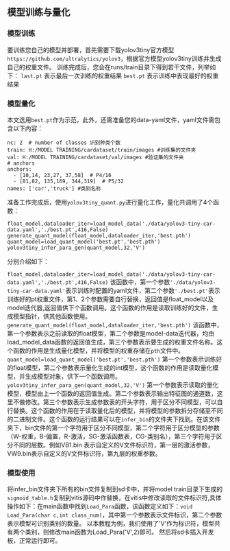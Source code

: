 ## 模型训练与量化
### 模型训练
要训练您自己的模型并部署，首先需要下载yolov3tiny官方模型`https://github.com/ultralytics/yolov3`，根据官方模型yolov3tiny训练并生成自己的权重文件。
训练完成后，您会在runs/train目录下得到若干文件，列举如下：
`last.pt` 表示最后一次训练的权重结果
`best.pt` 表示训练中表现最好的权重结果
### 模型量化
本文选用`best.pt`作为示范，此外，还需准备您的data-yaml文件，yaml文件需包含以下内容：
```
nc: 2  # number of classes 识别种类个数
train: H:/MODEL TRAINING/cardataset/train/images #训练集的文件夹
val: H:/MODEL TRAINING/cardataset/val/images #验证集的文件夹
# anchors
anchors:
  - [10,14, 23,27, 37,58]  # P4/16
  - [81,82, 135,169, 344,319]  # P5/32
names: ['car','truck'] #类别名称
```
准备工作完成后，使用`yolov3tiny_quant.py`进行量化工作，量化共调用了4个函数：
```
float_model,dataloader_iter=load_model_data('./data/yolov3-tiny-car-data.yaml','./best.pt',416,False)
generate_quant_model(float_model,dataloader_iter,'best.pth')
quant_model=load_quant_model('best.pt','best.pth')
yolov3tiny_infer_para_gen(quant_model,32,'V')
```
分别介绍如下：

`float_model,dataloader_iter=load_model_data('./data/yolov3-tiny-car-data.yaml','./best.pt',416,False)`
该函数中，第一个参数`'./data/yolov3-tiny-car-data.yaml'`表示训练时配置的yaml文件，第二个参数`'./best.pt'`表示训练好的pt权重文件，第1、2个参数需要自行替换，返回值是float_model以及model迭代器,返回值供下个函数调用。这个函数的作用是读取训练好的文件，生成模型指针，供其他函数使用。
`generate_quant_model(float_model,dataloader_iter,'best.pth')`
该函数中，第一个参数表示之前读取的float模型，第二个参数是model-data迭代器，均由load_model_data函数的返回值生成，第三个参数表示要生成的权重文件名称。这个函数的作用是生成量化模型，并将模型的权重存储在`pth`文件中。
`quant_model=load_quant_model('best.pt','best.pth')`
第一个参数表示训练好的float模型，第二个参数表示量化生成的int模型，这个函数的作用是读取量化模型，并生成模型对象，供下一个函数调用。
`yolov3tiny_infer_para_gen(quant_model,32,'V')`
第一个参数表示读取的量化模型，模型由上一个函数的返回值生成。第二个参数表示输出特征图的通道数，这里不做修改。第三个参数表示生成参数表的开头字符，用于区分不同模型，可以自行替换。这个函数的作用在于读取量化后的模型，并将模型的参数拆分存储至不同的二进制文件。这个函数的运行结果可以在`infer_bin`的文件夹下找到。在该文件夹下，bin文件的第一个字符用于区分不同模型，第二个字符用于区分模型的参数（W-权重，B-偏置，R-激活，SG-激活函数表，CG-类别名），第三个字符用于区分不同的层数。例如VB1.bin 表示自定义的V文件标识符，第一层的激活参数，VW9.bin表示自定义的V文件标识符，第九层的权重参数。
### 模型使用
将infer_bin文件夹下所有的bin文件复制到sd卡中，并将model train目录下生成的`sigmoid_table.h`复制到vitis源码中作替换，在vitis中修改读取的文件标识符,具体操作如下：在main函数中找到`Load_Para`函数，该函数定义如下：`void Load_Para(char c,int class_num)`，其中第一个参数表示文件标识，第二个参数表示模型可识别类别的数量。
以本教程为例，我们使用了'V'作为标识符，模型共有两个类别，则修改main函数为Load_Para('V',2)即可。
然后将sd卡插入开发板，正常运行即可。


